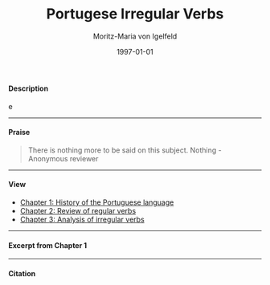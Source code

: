 ﻿---
title: "Portugese Irregular Verbs" 
date: 1997-01-01
lastmod: 2024-05-08
draft: true
tags:
    [
    "Senate bill","Imperial Senate"
    ]
subtags:
    [
    "First Senate", "Second Senate"
    ]
author: ["Moritz-Maria von Igelfeld"]
description: "This book discusses Portugese irregular verbs in great details."
summary: "This book discusses Portugese irregular verbs in great details."
cover:
    alt: "Portugese Irregular Verbs"
    relative: false
editPost:
    URL: "https://ljukkti.github.io/sorali-codex/tags/senate/" 
    Text: "senate url text"
showToc: false
disableAnchoredHeadings: false

---

#### Description
e

[^1]: The acknowledged aim of the book is to dwarf all other books in the field.
[^2]: As a result of such intensive research, the book's length is almost twelve hundred pages.

---

#### Praise

> There is nothing more to be said on this subject. Nothing - Anonymous reviewer

---

#### View

+ [Chapter 1: History of the Portuguese language](chapter1.pdf)
+ [Chapter 2: Review of regular verbs](chapter2.pdf)
+ [Chapter 3: Analysis of irregular verbs](chapter3.pdf)

---

#### Excerpt from Chapter 1

---

#### Citation
